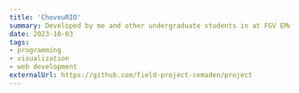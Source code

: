 ```yaml
---
title: 'ChoveuRIO'
summary: Developed by me and other undergraduate students in at FGV EMAp in partnership with National Center for Natural Disaster Monitoring and Alerts in Brazil (CEMADEN), ChoveuRIO is a platform that aims to provide a detailed visualization of rainfall information in the city of Rio de Janeiro.
date: 2023-10-03
tags:
- programming
- visualization
- web development
externalUrl: https://github.com/field-project-cemaden/project
---
```

